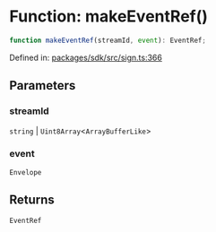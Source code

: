 # Function: makeEventRef()

```ts
function makeEventRef(streamId, event): EventRef;
```

Defined in: [packages/sdk/src/sign.ts:366](https://github.com/towns-protocol/towns/blob/0db1fd0ac7258e8db8cedfb6183e8eade8284fa1/packages/sdk/src/sign.ts#L366)

## Parameters

### streamId

`string` | `Uint8Array`\<`ArrayBufferLike`\>

### event

`Envelope`

## Returns

`EventRef`
